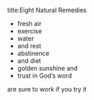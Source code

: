 title:Eight Natural Remedies
- fresh air 
- exercise
- water
- and rest 
- abstinence
- and diet
- golden sunshine and 
- trust in God’s word 

are sure to work if you try it